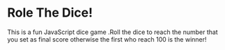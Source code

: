 # Role The Dice!
 This is a fun JavaScript dice game .Roll the dice to reach the number that you set as final score otherwise the first who reach 100 is the winner!
